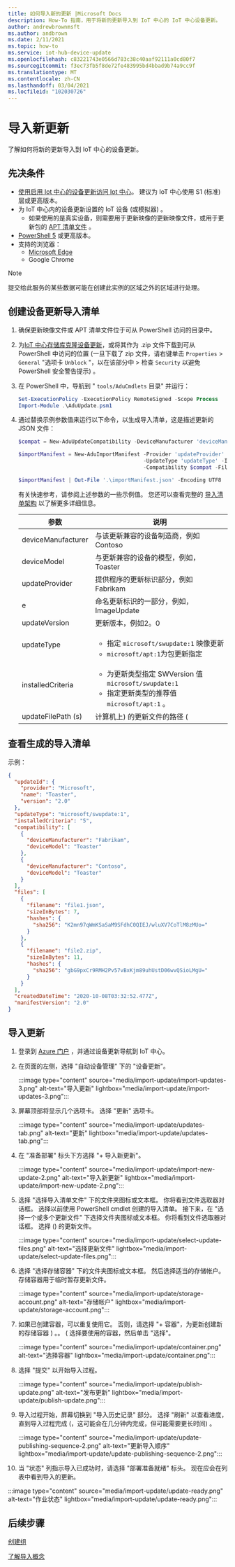 ```yaml
---
title: 如何导入新的更新 |Microsoft Docs
description: How-To 指南，用于将新的更新导入到 IoT 中心的 IoT 中心设备更新。
author: andrewbrownmsft
ms.author: andbrown
ms.date: 2/11/2021
ms.topic: how-to
ms.service: iot-hub-device-update
ms.openlocfilehash: c83221743e0566d783c38c40aaf92111a0cd80f7
ms.sourcegitcommit: f3ec73fb5f8de72fe483995bd4bbad9b74a9cc9f
ms.translationtype: MT
ms.contentlocale: zh-CN
ms.lasthandoff: 03/04/2021
ms.locfileid: "102030726"
---
```

# <a name="import-new-update"></a>导入新更新
了解如何将新的更新导入到 IoT 中心的设备更新。

## <a name="prerequisites"></a>先决条件

* [使用启用 Iot 中心的设备更新访问 Iot 中心](create-device-update-account.md)。 建议为 IoT 中心使用 S1 (标准) 层或更高版本。 
* 为 IoT 中心内的设备更新设置的 IoT 设备 (或模拟器) 。
   * 如果使用的是真实设备，则需要用于更新映像的更新映像文件，或用于更新包的 [APT 清单文件](device-update-apt-manifest.md) 。
* [PowerShell 5](https://docs.microsoft.com/powershell/scripting/install/installing-powershell) 或更高版本。
* 支持的浏览器：
  * [Microsoft Edge](https://www.microsoft.com/edge)
  * Google Chrome

> [!NOTE]
> 提交给此服务的某些数据可能在创建此实例的区域之外的区域进行处理。

## <a name="create-device-update-import-manifest"></a>创建设备更新导入清单

1. 确保更新映像文件或 APT 清单文件位于可从 PowerShell 访问的目录中。

2. 为[IoT 中心存储库克隆设备更新](https://github.com/azure/iot-hub-device-update)，或将其作为 .zip 文件下载到可从 PowerShell 中访问的位置 (一旦下载了 zip 文件，请右键单击 `Properties`  >  `General` "选项卡 `Unblock` "，以在该部分中 > 检查 `Security` 以避免 PowerShell 安全警告提示) 。

3. 在 PowerShell 中，导航到 " `tools/AduCmdlets` 目录" 并运行：

    ```powershell
    Set-ExecutionPolicy -ExecutionPolicy RemoteSigned -Scope Process
    Import-Module .\AduUpdate.psm1
    ```

4. 通过替换示例参数值来运行以下命令，以生成导入清单，这是描述更新的 JSON 文件：
    ```powershell
    $compat = New-AduUpdateCompatibility -DeviceManufacturer 'deviceManufacturer' -DeviceModel 'deviceModel'

    $importManifest = New-AduImportManifest -Provider 'updateProvider' -Name 'updateName' -Version 'updateVersion' `
                                            -UpdateType 'updateType' -InstalledCriteria 'installedCriteria' `
                                            -Compatibility $compat -Files 'updateFilePath(s)'

    $importManifest | Out-File '.\importManifest.json' -Encoding UTF8
    ```

    有关快速参考，请参阅上述参数的一些示例值。 您还可以查看完整的 [导入清单架构](import-schema.md) 以了解更多详细信息。

    | 参数 | 说明 |
    | --------- | ----------- |
    | deviceManufacturer | 与该更新兼容的设备制造商，例如 Contoso
    | deviceModel | 与更新兼容的设备的模型，例如，Toaster
    | updateProvider | 提供程序的更新标识部分，例如 Fabrikam
    | e | 命名更新标识的一部分，例如，ImageUpdate
    | updateVersion | 更新版本，例如2。0
    | updateType | <ul><li>指定 `microsoft/swupdate:1` 映像更新</li><li>`microsoft/apt:1`为包更新指定</li></ul>
    | installedCriteria | <ul><li>为更新类型指定 SWVersion 值 `microsoft/swupdate:1`</li><li>指定更新类型的推荐值 `microsoft/apt:1` 。
    | updateFilePath (s)  | 计算机上) 的更新文件的路径 (


## <a name="review-generated-import-manifest"></a>查看生成的导入清单

示例：
```json
{
  "updateId": {
    "provider": "Microsoft",
    "name": "Toaster",
    "version": "2.0"
  },
  "updateType": "microsoft/swupdate:1",
  "installedCriteria": "5",
  "compatibility": [
    {
      "deviceManufacturer": "Fabrikam",
      "deviceModel": "Toaster"
    },
    {
      "deviceManufacturer": "Contoso",
      "deviceModel": "Toaster"
    }
  ],
  "files": [
    {
      "filename": "file1.json",
      "sizeInBytes": 7,
      "hashes": {
        "sha256": "K2mn97qWmKSaSaM9SFdhC0QIEJ/wluXV7CoTlM8zMUo="
      }
    },
    {
      "filename": "file2.zip",
      "sizeInBytes": 11,
      "hashes": {
        "sha256": "gbG9pxCr9RMH2Pv57vBxKjm89uhUstD06wvQSioLMgU="
      }
    }
  ],
  "createdDateTime": "2020-10-08T03:32:52.477Z",
  "manifestVersion": "2.0"
}
```

## <a name="import-update"></a>导入更新

1. 登录到 [Azure 门户](https://portal.azure.com) ，并通过设备更新导航到 IoT 中心。

2. 在页面的左侧，选择 "自动设备管理" 下的 "设备更新"。

   :::image type="content" source="media/import-update/import-updates-3.png" alt-text="导入更新" lightbox="media/import-update/import-updates-3.png":::

3. 屏幕顶部将显示几个选项卡。 选择 "更新" 选项卡。

   :::image type="content" source="media/import-update/updates-tab.png" alt-text="更新" lightbox="media/import-update/updates-tab.png":::

4. 在 "准备部署" 标头下方选择 "+ 导入新更新"。

   :::image type="content" source="media/import-update/import-new-update-2.png" alt-text="导入新更新" lightbox="media/import-update/import-new-update-2.png":::

5. 选择 "选择导入清单文件" 下的文件夹图标或文本框。 你将看到文件选取器对话框。 选择以前使用 PowerShell cmdlet 创建的导入清单。 接下来，在 "选择一个或多个更新文件" 下选择文件夹图标或文本框。 你将看到文件选取器对话框。 选择 () 的更新文件。

   :::image type="content" source="media/import-update/select-update-files.png" alt-text="选择更新文件" lightbox="media/import-update/select-update-files.png":::

6. 选择 "选择存储容器" 下的文件夹图标或文本框。 然后选择适当的存储帐户。 存储容器用于临时暂存更新文件。

   :::image type="content" source="media/import-update/storage-account.png" alt-text="存储帐户" lightbox="media/import-update/storage-account.png":::

7. 如果已创建容器，可以重复使用它。 否则，请选择 "+ 容器"，为更新创建新的存储容器 ) 。。 (  选择要使用的容器，然后单击 "选择"。

   :::image type="content" source="media/import-update/container.png" alt-text="选择容器" lightbox="media/import-update/container.png":::

8. 选择 "提交" 以开始导入过程。

   :::image type="content" source="media/import-update/publish-update.png" alt-text="发布更新" lightbox="media/import-update/publish-update.png":::

9. 导入过程开始，屏幕切换到 "导入历史记录" 部分。 选择 "刷新" 以查看进度，直到导入过程完成 (，这可能会在几分钟内完成，但可能需要更长时间) 。

   :::image type="content" source="media/import-update/update-publishing-sequence-2.png" alt-text="更新导入顺序" lightbox="media/import-update/update-publishing-sequence-2.png":::

10. 当 "状态" 列指示导入已成功时，请选择 "部署准备就绪" 标头。 现在应会在列表中看到导入的更新。

   :::image type="content" source="media/import-update/update-ready.png" alt-text="作业状态" lightbox="media/import-update/update-ready.png":::

## <a name="next-steps"></a>后续步骤

[创建组](create-update-group.md)

[了解导入概念](import-concepts.md)
